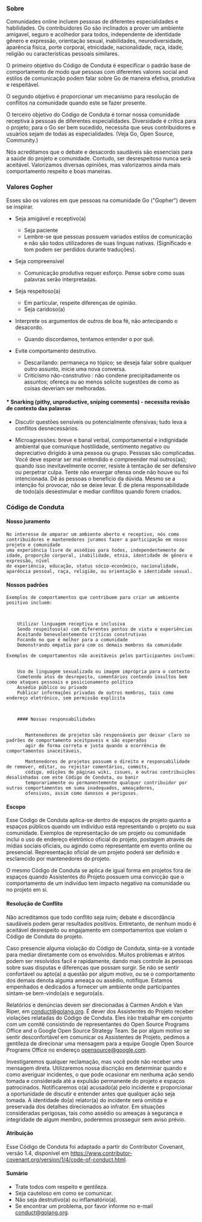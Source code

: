 ### Sobre
Comunidades online incluem pessoas de diferentes especialidades e habilidades. Os contribuidores Go são inclinados a prover um ambiente amigavel, 
seguro e acolhedor para todos, independente de identidade gênero e expressão, orientação sexual, inabilidades, neurodiversidade, aparência física,
porte corporal, etnicidade, nacionalidade, raça, idade, religião ou características pessoais similares.

O primeiro objetivo do Código de Conduta é especificar o padrão base de comportamento de modo que pessoas com diferentes valores social and estilos
de comunicação podem falar sobre Go de maneira efetiva, produtiva e respeitável.

O segundo objetivo é proporcionar um mecanismo para resolução de conflitos na comunidade quando este se fazer presente.

O terceiro objetivo do Código de Conduta é tornar nossa comunidade receptiva à pessoas de diferentes especialidades. Diversidade é crítica para o projeto; 
para o Go ser bem sucedido, necessita que seus contribuidores e usuários sejam de todas as especialidades. (Veja Go, Open Source, Community.)

Nós acreditamos que o debate e desacordo saudáveis são essenciais para a saúde do projeto e comunidade. Contudo, ser desrespeitoso nunca será aceitável. Valorizamos diversas opiniões,
mas valorizamos ainda mais comportamento respeito e boas maneiras.

### Valores Gopher

Esses são os valores em que pessoas na comunidade Go ("Gopher") devem se inspirar.

* Seja amigável e receptivo(a)
   * Seja paciente
   * Lembre-se que pessoas possuem variados estilos de comunicação e não são todos utilizadores de suas linguas nativas. (Significado e tom podem ser perdidos      durante traduções).

* Seja compreensível
   * Comunicação produtiva requer esforço. Pense sobre como suas palavras serão interpretadas.

* Seja respeitoso(a)
    * Em particular, respeite diferenças de opinião.
    * Seja caridoso(a)

* Interprete os argumentos de outros de boa fé, não antecipando o desacordo.
    * Quando discordamos, tentamos entender o por quê.

* Evite comportamento destrutivo.
   * Descarilando: permaneça no tópico; se deseja falar sobre qualquer outro assunto, inicie uma nova conversa.
   * Criticismo não-construtivo : não condene precipitadamente os assuntos; ofereça ou ao menos solicite sugestões de como as coisas deveriam ser melhoradas.

#### * Snarking (pithy, unproductive, sniping comments) - necessita revisão de contexto das palavras
   * Discutir questões sensíveis  ou potencialmente ofensivas; tudo leva a conflitos desnecessários.

   * Microagressões: breve e banal verbal, comportamental e indignidade ambiental que comunique hostilidade, sentimento negativo ou depreciativo dirigido
     à uma pessoa ou grupo.
     Pessoas são complicadas. Você deve esperar ser mal entendido e compreender mal outros(as); quando isso inevitavelmente ocorrer, resiste à tentação de ser
     defensivo ou perpetrar culpa. Tente não enxergar ofensa onde não houve ou foi intencionada. Dê ás pessoas o benefício da dúvida. Mesmo se a intenção foi
     provocar, não se deixe levar. É de plena responsabilidade de todo(a)s desestimular e mediar conflitos quando forem criados.


### Código de Conduta

  #### Nosso juramento 

    No interesse de amparar um ambiente aberto e receptivo, nós como contribuidores e mantenedores juramos fazer a participação em nosso projeto e comunidade
    uma experiência livre de assédios para todos, independentemente de idade, proporção corporal, inabilidade, etnia, identidade de gênero e expressão, nível
    de experiência, educação, status sócio-econômico, nacionalidade, aparência pessoal, raça, religião, ou orientação e identidade sexual.

#### Nossos padrões

    Exemplos de comportamentos que contribuem para criar um ambiente positivo incluem:
    
    
    
        Utilizar linguagem receptiva e inclusiva
        Sendo respeitoso(a) com diferentes pontos de vista e experiências
        Aceitando benevolentemente críticas construtivas
        Focando no que é melhor para a comunidade
        Demonstrando empatia para com os demais membros da comunidade

    Exemplos de comportamentos não aceitáveis pelos participantes incluem:


        Uso de linguagem sexualizada ou imagem imprópria para o contexto
        Cometendo atos de desrepeito, comentários contendo insultos bem como ataques pessoais e posicionamento político
        Assédio público ou privado
        Publicar informações privadas de outros membros, tais como endereço eletrônico, sem permissão explícita



        #### Nossas responsabilidades


           Mantenedores de projetos são responsáveis por deixar claro so padrões de comportamento aceitpaveis e são esperados 
           agir de forma correta e justa quando a ocorrência de comportamentos inaceitáveis.

           Mantenedores de projetos possuem o direito e responsabilidade de remover, editar, ou rejeitar comentários, commits,
           código, edições de páginas wiki, issues, e outras contribuições desalinhadas com este Código de Conduta, ou banir 
           temporariamente ou permanentemente qualquer contribuidor por outros comportamentos em suma inadequados, ameaçadores,
           ofensivos, assim como danosos e perigosos.


#### Escopo

Esse Código de Conduta aplica-se dentro de espaços de projeto quanto a espaços públicos quando um indivíduo está representando
o projeto ou sua comunidade. Exemplos de representação de um projeto ou comunidade inclui o uso de endereço eletrônico oficial do
projeto, postagem através de mídias sociais oficiais, ou agindo como representante em evento online ou presencial. Representação oficial
de um projeto poderá ser definido e esclarecido por mantenedores do projeto.

O mesmo Código de Conduta se aplica de igual forma em projetos fora de espaços quando Assistentes do Projeto possuem uma convicção que o
comportamento de um indivíduo tem impacto negativo na comunidade ou no projeto em si.


#### Resolução de Conflito

Não acreditamos que todo conflito seja ruim; debate e discordância saudáveis podem gerar resultados positivos. Entretanto, de nenhum modo
é aceitável desrespeito ou engajamento em comportamentos que violam o Código de Conduta do projeto.

Caso presencie alguma violação do Código de Conduta, sinta-se à vontade para mediar diretamente com os envolvidos. Muitos problemas e atritos
podem ser resolvidos facil e rapidamente, dando mais controle às pessoas sobre suas disputas e diferenças que possam surgir. Se não se sentir
confortável ou apto(a) a questão por algum motivo, ou se o comportamento dos demais denota alguma ameaça ou assédio, notifique. Estamos empenhados
e dedicados a fornecer um ambiente onde participantes sintam-se bem-vindo(a)s e seguro(a)s.


Relatórios e denúncias devem ser direcionadas à Carmen Andoh e Van Riper, em conduct@golang.org. É dever dos Assistentes do Projeto receber violações
relatadas do Código de Conduta. Eles irão trabalhar em conjunto com um comitê consistindo de representantes do Open Source Programs Office and o Google Open Source Strategy Team. Se por algum motivo se sentir desconfortável em comunicar os Assistentes de Projeto, pedimos a gentileza de direcionar uma mensagem para
a equipe Google Open Source Programs Office no endereço opensource@google.com.

Investigaremos qualquer reclamação, mas você pode não receber uma mensagem direta. Utilizaremos nossa discrição em determinar quando e como averiguar incidentes,
o que pode ocasionar em nenhuma ação sendo tomada e considerada até a expulsão permanente do projeto e espaços patrocinados. Notificaremos o(a) acusado(a) pelo incidente e proporcionar a oportunidade de discutir e entender antes que qualquer ação seja tomada. A identidade do(a) relator(a) do incidente será omitida e preservada dos detalhes direcionados ao infrator. Em situações consideradas perigosas, tais como assédio ou ameaças à segurança e integridade de algum membro, 
poderemos prosseguir sem aviso prévio.


#### Atribuição

Esse Código de Conduta foi adaptado a partir do Contributor Covenant, versão 1.4, disponível em
https://www.contributor-covenant.org/version/1/4/code-of-conduct.html.



#### Sumário

* Trate todos com respeito e gentileza.
* Seja cauteloso em como se comunicar.
* Não seja destrutivo(a) ou inflamatório(a).
* Se encontrar um problema, por favor informe no e-mail conduct@golang.org.

